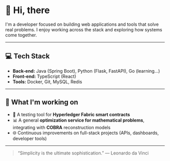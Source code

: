 # 👋 Hi, there

I'm a developer focused on building web applications and tools that solve real problems. I enjoy working across the stack and exploring how systems come together.

---

## 💻 Tech Stack

- **Back-end:** Java (Spring Boot), Python (Flask, FastAPI), Go (learning...)
- **Front-end:** TypeScript (React)
- **Tools:** Docker, Git, MySQL, Redis

---

## 🚧 What I'm working on

- 🔬 A testing tool for **Hyperledger Fabric smart contracts**
- 📊 A general **optimization service for mathematical problems**, integrating with **COBRA** reconstruction models
- 🌐 Continuous improvements on full-stack projects (APIs, dashboards, developer tools)

---
> “Simplicity is the ultimate sophistication.” — Leonardo da Vinci

